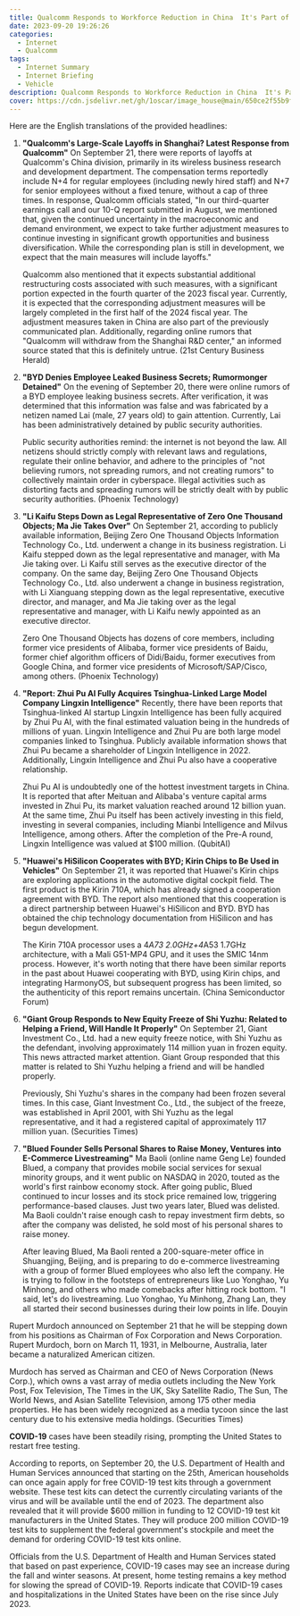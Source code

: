 ```yaml
---
title: Qualcomm Responds to Workforce Reduction in China  It's Part of the Plan
date: 2023-09-20 19:26:26
categories:
  - Internet
  - Qualcomm 
tags:
  - Internet Summary 
  - Internet Briefing
  - Vehicle 
description: Qualcomm Responds to Workforce Reduction in China  It's Part of the Plan
cover: https://cdn.jsdelivr.net/gh/1oscar/image_house@main/650ce2f55b9f2.jpeg
---
```



Here are the English translations of the provided headlines:

1. **"Qualcomm's Large-Scale Layoffs in Shanghai? Latest Response from Qualcomm"**
   On September 21, there were reports of layoffs at Qualcomm's China division, primarily in its wireless business research and development department. The compensation terms reportedly include N+4 for regular employees (including newly hired staff) and N+7 for senior employees without a fixed tenure, without a cap of three times. In response, Qualcomm officials stated, "In our third-quarter earnings call and our 10-Q report submitted in August, we mentioned that, given the continued uncertainty in the macroeconomic and demand environment, we expect to take further adjustment measures to continue investing in significant growth opportunities and business diversification. While the corresponding plan is still in development, we expect that the main measures will include layoffs."

   Qualcomm also mentioned that it expects substantial additional restructuring costs associated with such measures, with a significant portion expected in the fourth quarter of the 2023 fiscal year. Currently, it is expected that the corresponding adjustment measures will be largely completed in the first half of the 2024 fiscal year. The adjustment measures taken in China are also part of the previously communicated plan. Additionally, regarding online rumors that "Qualcomm will withdraw from the Shanghai R&D center," an informed source stated that this is definitely untrue. (21st Century Business Herald)

2. **"BYD Denies Employee Leaked Business Secrets; Rumormonger Detained"**
   On the evening of September 20, there were online rumors of a BYD employee leaking business secrets. After verification, it was determined that this information was false and was fabricated by a netizen named Lai (male, 27 years old) to gain attention. Currently, Lai has been administratively detained by public security authorities.

   Public security authorities remind: the internet is not beyond the law. All netizens should strictly comply with relevant laws and regulations, regulate their online behavior, and adhere to the principles of "not believing rumors, not spreading rumors, and not creating rumors" to collectively maintain order in cyberspace. Illegal activities such as distorting facts and spreading rumors will be strictly dealt with by public security authorities. (Phoenix Technology)

3. **"Li Kaifu Steps Down as Legal Representative of Zero One Thousand Objects; Ma Jie Takes Over"**
   On September 21, according to publicly available information, Beijing Zero One Thousand Objects Information Technology Co., Ltd. underwent a change in its business registration. Li Kaifu stepped down as the legal representative and manager, with Ma Jie taking over. Li Kaifu still serves as the executive director of the company. On the same day, Beijing Zero One Thousand Objects Technology Co., Ltd. also underwent a change in business registration, with Li Xianguang stepping down as the legal representative, executive director, and manager, and Ma Jie taking over as the legal representative and manager, with Li Kaifu newly appointed as an executive director.

   Zero One Thousand Objects has dozens of core members, including former vice presidents of Alibaba, former vice presidents of Baidu, former chief algorithm officers of Didi/Baidu, former executives from Google China, and former vice presidents of Microsoft/SAP/Cisco, among others. (Phoenix Technology)

4. **"Report: Zhui Pu AI Fully Acquires Tsinghua-Linked Large Model Company Lingxin Intelligence"**
   Recently, there have been reports that Tsinghua-linked AI startup Lingxin Intelligence has been fully acquired by Zhui Pu AI, with the final estimated valuation being in the hundreds of millions of yuan. Lingxin Intelligence and Zhui Pu are both large model companies linked to Tsinghua. Publicly available information shows that Zhui Pu became a shareholder of Lingxin Intelligence in 2022. Additionally, Lingxin Intelligence and Zhui Pu also have a cooperative relationship.

   Zhui Pu AI is undoubtedly one of the hottest investment targets in China. It is reported that after Meituan and Alibaba's venture capital arms invested in Zhui Pu, its market valuation reached around 12 billion yuan. At the same time, Zhui Pu itself has been actively investing in this field, investing in several companies, including Mianbi Intelligence and Milvus Intelligence, among others. After the completion of the Pre-A round, Lingxin Intelligence was valued at $100 million. (QubitAI)

5. **"Huawei's HiSilicon Cooperates with BYD; Kirin Chips to Be Used in Vehicles"**
   On September 21, it was reported that Huawei's Kirin chips are exploring applications in the automotive digital cockpit field. The first product is the Kirin 710A, which has already signed a cooperation agreement with BYD. The report also mentioned that this cooperation is a direct partnership between Huawei's HiSilicon and BYD. BYD has obtained the chip technology documentation from HiSilicon and has begun development.

   The Kirin 710A processor uses a 4*A73 2.0GHz+4*A53 1.7GHz architecture, with a Mali G51-MP4 GPU, and it uses the SMIC 14nm process. However, it's worth noting that there have been similar reports in the past about Huawei cooperating with BYD, using Kirin chips, and integrating HarmonyOS, but subsequent progress has been limited, so the authenticity of this report remains uncertain. (China Semiconductor Forum)

6. **"Giant Group Responds to New Equity Freeze of Shi Yuzhu: Related to Helping a Friend, Will Handle It Properly"**
   On September 21, Giant Investment Co., Ltd. had a new equity freeze notice, with Shi Yuzhu as the defendant, involving approximately 114 million yuan in frozen equity. This news attracted market attention. Giant Group responded that this matter is related to Shi Yuzhu helping a friend and will be handled properly.

   Previously, Shi Yuzhu's shares in the company had been frozen several times. In this case, Giant Investment Co., Ltd., the subject of the freeze, was established in April 2001, with Shi Yuzhu as the legal representative, and it had a registered capital of approximately 117 million yuan. (Securities Times)

7. **"Blued Founder Sells Personal Shares to Raise Money, Ventures into E-Commerce Livestreaming"**
   Ma Baoli (online name Geng Le) founded Blued, a company that provides mobile social services for sexual minority groups, and it went public on NASDAQ in 2020, touted as the world's first rainbow economy stock. After going public, Blued continued to incur losses and its stock price remained low, triggering performance-based clauses. Just two years later, Blued was delisted. Ma Baoli couldn't raise enough cash to repay investment firm debts, so after the company was delisted, he sold most of his personal shares to raise money.

   After leaving Blued, Ma Baoli rented a 200-square-meter office in Shuangjing, Beijing, and is preparing to do e-commerce livestreaming with a group of former Blued employees who also left the company. He is trying to follow in the footsteps of entrepreneurs like Luo Yonghao, Yu Minhong, and others who made comebacks after hitting rock bottom. "I said, let's do livestreaming. Luo Yonghao, Yu Minhong, Zhang Lan, they all started their second businesses during their low points in life. Douyin


Rupert Murdoch announced on September 21 that he will be stepping down from his positions as Chairman of Fox Corporation and News Corporation. Rupert Murdoch, born on March 11, 1931, in Melbourne, Australia, later became a naturalized American citizen.

Murdoch has served as Chairman and CEO of News Corporation (News Corp.), which owns a vast array of media outlets including the New York Post, Fox Television, The Times in the UK, Sky Satellite Radio, The Sun, The World News, and Asian Satellite Television, among 175 other media properties. He has been widely recognized as a media tycoon since the last century due to his extensive media holdings. (Securities Times)



**COVID-19** cases have been steadily rising, prompting the United States to restart free testing.

According to reports, on September 20, the U.S. Department of Health and Human Services announced that starting on the 25th, American households can once again apply for free COVID-19 test kits through a government website. These test kits can detect the currently circulating variants of the virus and will be available until the end of 2023. The department also revealed that it will provide $600 million in funding to 12 COVID-19 test kit manufacturers in the United States. They will produce 200 million COVID-19 test kits to supplement the federal government's stockpile and meet the demand for ordering COVID-19 test kits online.

Officials from the U.S. Department of Health and Human Services stated that based on past experience, COVID-19 cases may see an increase during the fall and winter seasons. At present, home testing remains a key method for slowing the spread of COVID-19. Reports indicate that COVID-19 cases and hospitalizations in the United States have been on the rise since July 2023.


